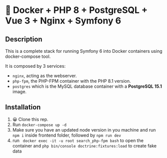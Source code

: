 # 🐳 Docker + PHP 8 + PostgreSQL + Vue 3 + Nginx + Symfony 6

## Description

This is a complete stack for running Symfony 6 into Docker containers using docker-compose tool.

It is composed by 3 services:

- `nginx`, acting as the webserver.
- `php-fpm`, the PHP-FPM container with the PHP 8.1 version.
- `postgres` which is the MySQL database container with a **PostgreSQL 15.1** image.

## Installation

1. 😀 Clone this rep.
2. Run `docker-compose up -d`
3. Make sure you have an updated node version in you machine and run `npm i` inside frontend folder, followed by `npm run dev`
4. run ` docker exec -it -u root search_php-fpm bash` to open the container and `php bin/console doctrine:fixtures:load` to create fake data
